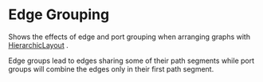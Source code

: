 # Edge Grouping
  

 Shows the effects of edge and port grouping when arranging graphs with [HierarchicLayout](https://docs.yworks.com/yfilesjavafx/doc/api/#/api/com.yworks.yfiles.layout.hierarchic.HierarchicLayout) .   

 Edge groups lead to edges sharing some of their path segments while port groups will combine the edges only in their first path segment.   